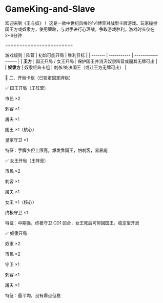 # GameKing-and-Slave
欢迎来到《王与奴》！ 这是一款中世纪风格的1v1博弈对战型卡牌游戏。玩家操控国王方或奴隶方，使用策略，与对手进行心理战，争取游戏胜利。游戏时长仅在2~6分钟

========================

游戏规则
| 阵营      | 初始可能开局      | 胜利目标      |
| ------- | ----------- | ------------------ |
| **王方**  | 国王开局 / 女王开局 | 保护国王并消灭奴隶阵营或逼其无牌可出 |
| **奴隶方** | 奴隶经典卡组      | 刺杀/处决国王（或让王方无牌可出）  |


📌 二、开局卡组（已锁定固定牌组）

✅ 国王开局（王阵营）

市民 ×2

刺客 ×1

屠夫 ×1

国王 ×1（核心）

皇家守卫 ×1

特征：手牌少但上限高，爆发靠国王，怕刺客，易暴毙

✅ 女王开局（王阵营）

市民 ×2

刺客 ×1

屠夫 ×1

女王 ×1（核心）

终极守卫 ×1

特征：中期强，终极守卫 CD1 回合，女王死后可带回国王，稳定型开局

✅ 奴隶开局

奴隶 ×2

市民 ×2

守卫 ×1

刺客 ×1

屠夫 ×1

特征：最平均，没有爆点但稳
